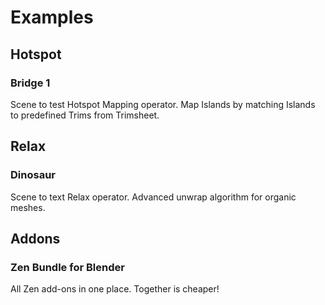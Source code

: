 # Examples

## Hotspot

### Bridge 1
Scene to test Hotspot Mapping operator. 
Map Islands by matching Islands to predefined Trims from Trimsheet.

[//]: # (https://github.com/zen-masters/Zen-UV/raw/master/examples/Hotspot_Bridge1.zip)

## Relax

### Dinosaur
Scene to text Relax operator.
Advanced unwrap algorithm for organic meshes.

[//]: # (https://github.com/zen-masters/Zen-UV/raw/master/examples/Hotspot_Bridge2.zip)


## Addons

### Zen Bundle for Blender
All Zen add-ons in one place. Together is cheaper!

[comment]: # (https://www.blendermarket.com/products/zen-bundle)
